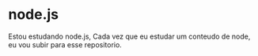 # node.js
Estou estudando node.js, Cada vez que eu estudar um conteudo de node, eu vou subir para esse repositorio.
